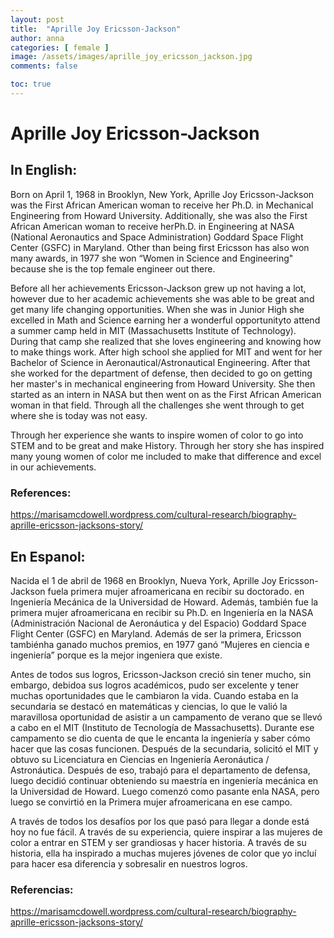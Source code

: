 ```yaml
---
layout: post
title:  "Aprille Joy Ericsson-Jackson"
author: anna
categories: [ female ]
image: /assets/images/aprille_joy_ericsson_jackson.jpg
comments: false

toc: true
---
```

<!-- English Section -->
# Aprille Joy Ericsson-Jackson

## In English:
Born on April 1, 1968 in Brooklyn, New York, Aprille Joy Ericsson-Jackson was the First African American woman to receive her Ph.D. in Mechanical Engineering from Howard University. Additionally, she was also the First African American woman to receive herPh.D. in Engineering at NASA (National Aeronautics and Space Administration) Goddard Space Flight Center (GSFC) in Maryland. Other than being first Ericsson has also won many awards, in 1977 she won “Women in Science and Engineering" because she is the top female engineer out there. 

Before all her achievements Ericsson-Jackson grew up not having a lot, however due to her academic achievements she was able to be great and get many life changing opportunities. When she was in Junior High she excelled in Math and Science earning her a wonderful opportunityto attend a summer camp held in MIT (Massachusetts Institute of Technology). During that camp she realized that she loves engineering and knowing how to make things work. After high school she applied for MIT and went for her Bachelor of Science in Aeronautical/Astronautical Engineering. After that she worked for the department of defense, then decided to go on getting her master's in mechanical engineering from Howard University. She then started as an intern in NASA but then went on as the First African American woman in that field. Through all the challenges she went through to get where she is today was not easy. 

Through her experience she wants to inspire women of color to go into STEM and to be great and make History. Through her story she has inspired many young women of color me included to make that difference and excel in our achievements.

### References:
https://marisamcdowell.wordpress.com/cultural-research/biography-aprille-ericsson-jacksons-story/

<!-- Spanish Section -->
## En Espanol:
Nacida el 1 de abril de 1968 en Brooklyn, Nueva York, Aprille Joy Ericsson-Jackson fuela primera mujer afroamericana en recibir su doctorado. en Ingeniería Mecánica de la Universidad de Howard. Además, también fue la primera mujer afroamericana en recibir su Ph.D. en Ingeniería en la NASA (Administración Nacional de Aeronáutica y del Espacio) Goddard Space Flight Center (GSFC) en Maryland. Además de ser la primera, Ericsson tambiénha ganado muchos premios, en 1977 ganó “Mujeres en ciencia e ingeniería” porque es la mejor ingeniera que existe.

Antes de todos sus logros, Ericsson-Jackson creció sin tener mucho, sin embargo, debidoa sus logros académicos, pudo ser excelente y tener muchas oportunidades que le cambiaron la vida. Cuando estaba en la secundaria se destacó en matemáticas y ciencias, lo que le valió la maravillosa oportunidad de asistir a un campamento de verano que se llevó a cabo en el MIT (Instituto de Tecnología de Massachusetts). Durante ese campamento se dio cuenta de que le encanta la ingeniería y saber cómo hacer que las cosas funcionen. Después de la secundaria, solicitó el MIT y obtuvo su Licenciatura en Ciencias en Ingeniería Aeronáutica / Astronáutica. Después de eso, trabajó para el departamento de defensa, luego decidió continuar obteniendo su maestría en ingeniería mecánica en la Universidad de Howard. Luego comenzó como pasante enla NASA, pero luego se convirtió en la Primera mujer afroamericana en ese campo. 

A través de todos los desafíos por los que pasó para llegar a donde está hoy no fue fácil. A través de su experiencia, quiere inspirar a las mujeres de color a entrar en STEM y ser grandiosas y hacer historia. A través de su historia, ella ha inspirado a muchas mujeres jóvenes de color que yo incluí para hacer esa diferencia y sobresalir en nuestros logros. 

### Referencias:
https://marisamcdowell.wordpress.com/cultural-research/biography-aprille-ericsson-jacksons-story/
